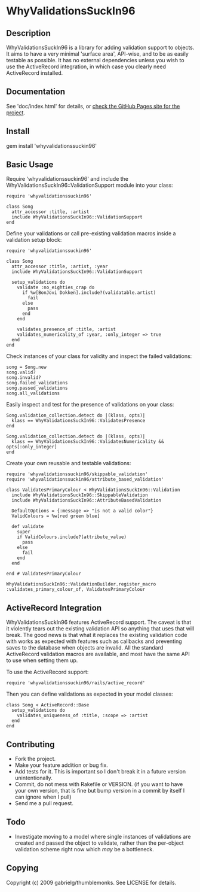 # WhyValidationsSuckIn96

## Description

WhyValidationsSuckIn96 is a library for adding validation support to objects. It aims to have a very minimal 'surface
area', API-wise, and to be as easily testable as possible. It has no external dependencies unless you wish to use the
ActiveRecord integration, in which case you clearly need ActiveRecord installed.

## Documentation

See 'doc/index.html' for details, or [check the GitHub Pages site for the project](http://thumblemonks.github.com/whyvalidationssuckin96).

## Install

gem install 'whyvalidationssuckin96'

## Basic Usage

Require 'whyvalidationssuckin96' and include the WhyValidationsSuckIn96::ValidationSupport module into your class:
    
    require 'whyvalidationssuckin96'
    
    class Song
      attr_accessor :title, :artist
      include WhyValidationsSuckIn96::ValidationSupport
    end

Define your validations or call pre-existing validation macros inside a validation setup block:

    require 'whyvalidationssuckin96'

    class Song
      attr_accessor :title, :artist, :year
      include WhyValidationsSuckIn96::ValidationSupport
      
      setup_validations do
        validate :no_eighties_crap do
          if %w[BonJovi Dokken].include?(validatable.artist)
            fail
          else
            pass
          end
        end
        
        validates_presence_of :title, :artist
        validates_numericality_of :year, :only_integer => true
      end
    end

Check instances of your class for validity and inspect the failed validations:

    song = Song.new
    song.valid?
    song.invalid?
    song.failed_validations
    song.passed_validations
    song.all_validations
    
Easily inspect and test for the presence of validations on your class:

    Song.validation_collection.detect do |(klass, opts)|
      klass == WhyValidationsSuckIn96::ValidatesPresence
    end
    
    Song.validation_collection.detect do |(klass, opts)|
      klass == WhyValidationsSuckIn96::ValidatesNumericality && opts[:only_integer]
    end
    
Create your own reusable and testable validations:

    require 'whyvalidationssuckin96/skippable_validation'
    require 'whyvalidationssuckin96/attribute_based_validation'

    class ValidatesPrimaryColour < WhyValidationsSuckIn96::Validation
      include WhyValidationsSuckIn96::SkippableValidation
      include WhyValidationsSuckIn96::AttributeBasedValidation
    
      DefaultOptions = {:message => "is not a valid color"}
      ValidColours = %w[red green blue]
      
      def validate
        super
        if ValidColours.include?(attribute_value)
          pass
        else
          fail
        end
      end
      
    end # ValidatesPrimaryColour

    WhyValidationsSuckIn96::ValidationBuilder.register_macro :validates_primary_colour_of, ValidatesPrimaryColour
  
## ActiveRecord Integration

WhyValidationsSuckIn96 features ActiveRecord support. The caveat is that it violently tears out the existing 
validation API so anything that uses that will break. The good news is that what it replaces the existing validation
code with works as expected with features such as callbacks and preventing saves to the database when objects are 
invalid. All the standard ActiveRecord validation macros are available, and most have the same API to use when
setting them up.

To use the ActiveRecord support:

    require 'whyvalidationssuckin96/rails/active_record'
    
Then you can define validations as expected in your model classes:

    class Song < ActiveRecord::Base
      setup_validations do
        validates_uniqueness_of :title, :scope => :artist
      end  
    end
    
## Contributing
 
* Fork the project.
* Make your feature addition or bug fix.
* Add tests for it. This is important so I don't break it in a future version unintentionally.
* Commit, do not mess with Rakefile or VERSION.
  (if you want to have your own version, that is fine but bump version in a commit by itself I can ignore when I pull)
* Send me a pull request.

## Todo

* Investigate moving to a model where single instances of validations are created and passed the object to validate,
  rather than the per-object validation scheme right now which _may_ be a bottleneck.
  
## Copying

Copyright (c) 2009 gabrielg/thumblemonks. See LICENSE for details.
